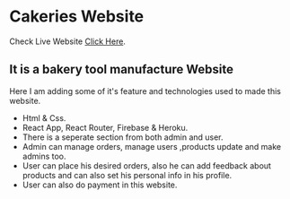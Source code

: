 # Cakeries Website

Check Live Website [Click Here](https://cakeries-bd.web.app).

## It is a bakery tool manufacture Website
Here I am adding some of it's feature and technologies used to made this website.

* Html & Css.
* React App, React Router, Firebase & Heroku.
* There is a seperate section from both admin and user.
* Admin can manage orders, manage users ,products update and make admins too.
* User can place his desired orders, also he can add feedback about products and can also set his personal info in his profile.
* User can also do payment in this website.

